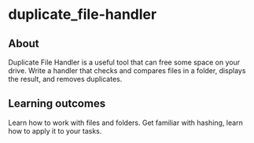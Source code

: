 # duplicate_file-handler

## About
Duplicate File Handler is a useful tool that can free some space on your drive. Write a handler that checks and compares files in a folder, displays the result, and removes duplicates.
## Learning outcomes
Learn how to work with files and folders. Get familiar with hashing, learn how to apply it to your tasks.
